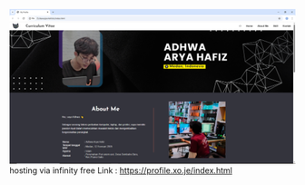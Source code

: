 ![Halaman utama](https://github.com/mozozi/CV-web-tamplate/blob/main/Capture.PNG)
hosting via infinity free
Link : https://profile.xo.je/index.html

